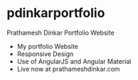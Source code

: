 # pdinkarportfolio
Prathamesh Dinkar Portfolio Website

- My portfolio Website
- Responsive Design
- Use of AngularJS and Angular Material
- Live now at prathameshdinkar.com
